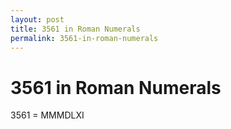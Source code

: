 ```yaml
---
layout: post
title: 3561 in Roman Numerals
permalink: 3561-in-roman-numerals
---
```


# 3561 in Roman Numerals

3561 = MMMDLXI
